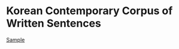 # Korean Contemporary Corpus of Written Sentences
 
[Sample](../sample/kcc.txt)
 
<!-- MARKDOWN-AUTO-DOCS:START (CODE:src=../../../ekorpkit/resources/corpora/kcc.yaml) --> 
<!-- MARKDOWN-AUTO-DOCS:END -->
